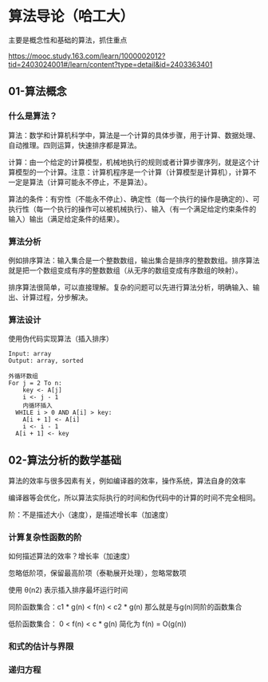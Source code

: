 # 算法导论（哈工大）

主要是概念性和基础的算法，抓住重点

https://mooc.study.163.com/learn/1000002012?tid=2403024001#/learn/content?type=detail&id=2403363401



## 01-算法概念

### 什么是算法？

算法：数学和计算机科学中，算法是一个计算的具体步骤，用于计算、数据处理、自动推理。四则运算，快速排序都是算法。

计算：由一个给定的计算模型，机械地执行的规则或者计算步骤序列，就是这个计算模型的一个计算。注意：计算机程序是一个计算（计算模型是计算机），计算不一定是算法（计算可能永不停止，不是算法）。

算法的条件：有穷性（不能永不停止）、确定性（每一个执行的操作是确定的）、可执行性（每一个执行的操作可以被机械执行）、输入（有一个满足给定约束条件的输入）输出（满足给定条件的结果）。

### 算法分析

例如排序算法：输入集合是一个整数数组，输出集合是排序的整数数组。排序算法就是把一个数组变成有序的整数数组（从无序的数组变成有序数组的映射）。

排序算法很简单，可以直接理解。复杂的问题可以先进行算法分析，明确输入、输出、计算过程，分步解决。

### 算法设计

使用伪代码实现算法（插入排序）

~~~mark
Input: array
Output: array, sorted

外循环数组
For j = 2 To n:
	key <- A[j]
	i <- j - 1
	内循环插入
  WHILE i > 0 AND A[i] > key:
  	A[i + 1] <- A[i]
  	i <- i - 1
  A[i + 1] <- key
~~~

## 02-算法分析的数学基础

算法的效率与很多因素有关，例如编译器的效率，操作系统，算法自身的效率

编译器等会优化，所以算法实际执行的时间和伪代码中的计算的时间不完全相同。

阶：不是描述大小（速度），是描述增长率（加速度）

### 计算复杂性函数的阶

如何描述算法的效率？增长率（加速度）

忽略低阶项，保留最高阶项（泰勒展开处理），忽略常数项

使用 θ(n2) 表示插入排序最坏运行时间

同阶函数集合：c1 * g(n) < f(n) < c2 * g(n) 那么就是与g(n)同阶的函数集合

低阶函数集合： 0 < f(n) < c * g(n) 简化为 f(n) = O(g(n)) 

### 和式的估计与界限

### 递归方程

